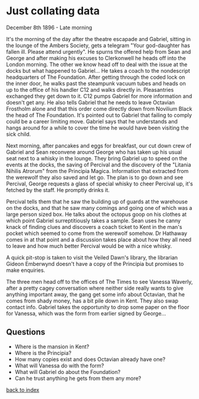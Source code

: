 # Just collating data

December 8th 1896 - Late morning

It's the morning of the day after the theatre escapade and Gabriel, sitting in the lounge of the Ambers Society, gets a telegram "Your god-daughter has fallen ill. Please attend urgently". He spurns the offered help from Sean and George and after making his excuses to Clerkonwell he heads off into the London morning. The other we know head off to deal with the issue at the docks but what happened to Gabriel... He takes a coach to the nondescript headquarters of The Foundation. After getting through the coded lock on the inner door, he walks past the steampunk vacuum tubes and heads on up to the office of his handler C12 and walks directly in. Pleasantries exchanged they get down to it. C12 pumps Gabriel for more information and doesn't get any. He also tells Gabriel that he needs to leave Octavian Frostholm alone and that this order come directly down from Novilium Black the head of The Foundation. It's pointed out to Gabriel that failing to comply could be a career limiting move. Gabriel says that he understands and hangs around for a while to cover the time he would have been visiting the sick child.

Next morning, after pancakes and eggs for breakfast, our cut down crew of Gabriel and Sean reconvene around George who has taken up his usual seat next to a whisky in the lounge. They bring Gabriel up to speed on the events at the docks, the saving of Percival and the discovery of the "Litania Nihilis Atrorum" from the Principia Magica. Information that extracted from the werewolf they also saved and let go. The plan is to go down and see Percival, George requests a glass of special whisky to cheer Percival up, it's fetched by the staff. He promptly drinks it.

Percival tells them that he saw the building up of guards at the warehouse on the docks, and that he saw many comings and going one of which was a large person sized box. He talks about the octopus goop on his clothes at which point Gabriel surreptitiously takes a sample. Sean uses he canny knack of finding clues and discovers a coach ticket to Kent in the man's pocket which seemed to come from the werewolf somehow. Dr Hathaway comes in at that point and a discussion takes place about how they all need to leave and how much better Percival would be with a nice whisky.

A quick pit-stop is taken to visit the Veiled Dawn's library, the librarian Gideon Emberwynd doesn't have a copy of the Principia but promises to make enquiries.

The three men head off to the offices of The Times to see Vanessa Waverly, after a pretty cagey conversation where neither side really wants to give anything important away, the gang get some info about Octavian, that he comes from shady money, has a bit pile down in Kent. They also swap contact info. Gabriel takes the opportunity to drop some paper on the floor for Vanessa, which was the form from earlier signed by George...

## Questions
* Where is the mansion in Kent?  
* Where is the Principia?  
* How many copies exist and does Octavian already have one?  
* What will Vanessa do with the form?  
* What will Gabriel do about the Foundation?  
* Can he trust anything he gets from them any more?  

[back to index](index)
